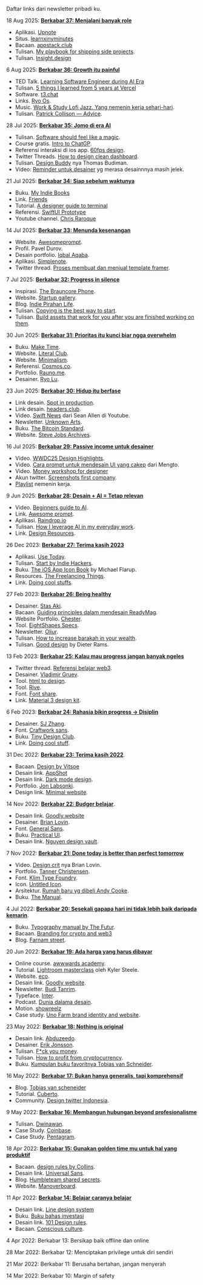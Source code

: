 
Daftar links dari newsletter pribadi ku. 

18 Aug 2025: [**Berkabar 37: Menjalani banyak role**](https://iosipratama.substack.com/p/berkabar-37-menjalani-banyak-role)
- Aplikasi. [Upnote](https://getupnote.com/)
- Situs. [learnxinyminutes](https://learnxinyminutes.com/)
- Bacaan. [appstack.club](https://appstacks.club/)
- Tulisan. [My playbook for shipping side projects](https://brianlovin.com/writing/my-playbook-for-shipping-side-projects).
- Tulisan. [Insight.design](https://medium.com/insightdesign)

6 Aug 2025: [**Berkabar 36: Growth itu painful**](https://iosipratama.substack.com/p/berkabar-36-growth-itu-painful)
- TED Talk. [Learning Software Engineer during AI Era](https://www.youtube.com/watch?v=w4rG5GY9IlA)
- Tulisan. [5 things I learned from 5 years at Vercel](https://leerob.com/vercel)
- Software. [t3.chat](https://t3.chat/)
- Links. [Ryo Os](https://os.ryo.lu/).
- Music. [Work & Study Lofi Jazz. Yang nemenin kerja sehari-hari](https://www.youtube.com/watch?v=CfPxlb8-ZQ0).
- Tulisan. [Patrick Collison — Advice](https://patrickcollison.com/advice).

28 Jul 2025: [**Berkabar 35: Jomo di era AI**](https://iosipratama.substack.com/p/berkabar-35-jomo-di-era-ai)
- Tulisan. [Software should feel like a magic](https://www.coryetzkorn.com/writing/software-should-feel-like-magic).
- Course gratis. [Intro to ChatGP](https://www.theneuron.ai/courses/intro-to-chatgpt-training-course).
- Referensi interaksi di ios app. [60fps design](https://60fps.design/).
- Twitter Threads. [How to design clean dashboard](https://x.com/daltonuiux/status/1899507459791683603).
- Tulisan. [Design Buddy](https://designbuddy.substack.com/) nya Thomas Budiman. 
- Video: [Reminder untuk desainer](https://vimeo.com/24715531) yg merasa desainnnya masih jelek.

21 Jul 2025: [**Berkabar 34: Siap sebelum waktunya**](https://iosipratama.substack.com/p/berkabar-34-siap-sebelum-waktunya)
- Buku. [My Indie Books](https://www.myindiebook.com/)
- Link. [Friends](https://wojtek.im/friends)
- Tutorial. [A designer guide to terminal](https://react.design/terminal)
- Referensi. [SwiftUI Prototype](https://swiftui.design/code)
- Youtube channel. [Chris Raroque](https://www.youtube.com/feed/subscriptions/UC4x3CR25WSlvMJUtSPPzwwg)

14 Jul 2025: [**Berkabar 33: Menunda kesenangan**](https://iosipratama.substack.com/p/berkabar-33-menunda-kesenangan)
- Website. [Awesomeprompt](https://www.awesomeprompts.cc/).
- Profil. Pavel Durov.
- Desain portfolio. [Iqbal Aqaba](https://iqbalaqaba.com/).
- Aplikasi. [Simplenote](https://simplenote.com/).
- Twitter thread. [Proses membuat dan menjual template framer](https://x.com/filipoviclazar_/status/1943299695494750474). 

7 Jul 2025: [**Berkabar 32: Progress in silence**](https://iosipratama.substack.com/p/berkabar-32-progress-in-silence)
- Inspirasi. [The Brauncore Phone](https://johannesippen.com/2024/brauncore-phone/).
- Website. [Startup gallery](https://startups.gallery/).
- Blog. [Indie Pirahan Life](https://newsletter.jjvalino.com/).
- Tulisan. [Copying is the best way to start](https://www.reproof.app/blog/start-by-copying). 
- Tulisan. [Build assets that work for you after you are finished working on them](https://www.wealest.com/articles/build-assets). 

30 Jun 2025: [**Berkabar 31: Prioritas itu kunci biar ngga overwhelm**](https://iosipratama.substack.com/p/berkabar-31-prioritas-kunci-biar)
- Buku. [Make Time](https://maketime.blog/). 
- Website. [Literal Club](https://literal.club/). 
- Website. [Minimalism](https://minimalism.com/).
- Referensi. [Cosmos.co](https://www.cosmos.so/iosipratama).
- Portfolio. [Rauno.me](https://rauno.me/).
- Desainer. [Ryo Lu](https://x.com/ryolu_). 

23 Jun 2025: [**Berkabar 30: Hidup itu berfase**](https://iosipratama.substack.com/p/berkabar-30-hidup-itu-berfase)
- Link desain. [Spot in production](https://www.spottedinprod.com/).
- Link desain. [headers.club](https://headers.club/).
- Video. [Swift News](https://www.youtube.com/watch?v=14ZpgTJ5I0Q) dari Sean Allen di Youtube.
- Newsletter. [Unknown Arts](https://www.unknownarts.co/). 
- Buku. [The Bitcoin Standard](https://www.amazon.com/Bitcoin-Standard-Decentralized-Alternative-Central/dp/1119473861).
- Website. [Steve Jobs Archives](https://stevejobsarchive.com/).

16 Jul 2025: [**Berkabar 29: Passive income untuk desainer**](https://iosipratama.substack.com/p/berkabar-29-passive-income-desainer)
- Video. [WWDC25 Design Highlights](https://developer.apple.com/videos/design/).
- Video. [Cara prompt untuk mendesain UI yang cakep](https://x.com/MengTo/status/1925057411439829457) dari Mengto.
- Video. [Money workshop for designer](https://marketingfordesigners.co/money-workshop)
- Akun twitter. [Screenshots first company](https://x.com/screenshotfirst).
- [Playlist](https://www.youtube.com/watch?v=6-aSWlA3WLM) nemenin kerja.

9 Jun 2025: [**Berkabar 28: Desain + AI = Tetap relevan**](https://iosipratama.substack.com/p/berkabar-28-desain-ai-tetap-relevan)
- Video. [Beginners guide to AI](https://x.com/rileybrown_ai/status/1914139690791481766).
- Link. [Awesome prompt](https://www.awesomeprompts.cc/).
- Aplikasi. [Raindrop.io](http://raindrop.io/)
- Tulisan. [How I leverage AI in my everyday work](https://www.seanhalpin.xyz/notes/how-i-code-with-ai).
- Link. [Design Resources](https://designresourc.es/). 


26 Dec 2023: [**Berkabar 27: Terima kasih 2023**](https://iosipratama.substack.com/p/berkabar-27-terima-kasih-2023)
- Aplikasi. [Use Today](https://www.usetoday.app/).
- Tulisan. [Start by Indie Hackers](https://www.indiehackers.com/start).
- Buku. [The iOS App Icon Book](https://pixelresort.gumroad.com/l/theiosappiconbook?layout=profile) by Michael Flarup.
- Resources. [The Freelancing Things](https://www.freelancethings.co/).
- Link. [Doing cool stuffs](https://www.doingcoolstuff.xyz/). 


27 Feb 2023: [**Berkabar 26: Being healthy**](https://iosipratama.substack.com/p/berkabar-26-being-healthy)
- Desainer. [Stas Aki](https://stasaki.com/).
- Bacaan. [Guiding principles dalam mendesain ReadyMag](https://readymag.com/readymag/design-principles/).
- Website Portfolio. [Chester](https://chester.how/).
- Tool. [EightShapes Specs](https://www.figma.com/community/plugin/1205622541257680763/EightShapes-Specs).
- Newsletter. [Oliur](https://oliur.substack.com/).
- Tulisan. [How to increase barakah in your wealth](https://academy.musaffa.com/how-to-increase-barakah-in-your-wealth). 
- Tulisan. [Good design](https://www.vitsoe.com/rw/about/good-design) by Dieter Rams. 


13 Feb 2023: [**Berkabar 25: Kalau mau progress jangan banyak ngeles**](https://iosipratama.substack.com/p/berkabar-25-kalau-mau-progress-jangan)
- Twitter thread. [Referensi belajar web3](https://twitter.com/ljin18/status/1479111931977867275?s=20). 
- Desainer. [Vladimir Gruev](https://dribbble.com/gruev/shots). 
- Tool. [html to design](https://www.figma.com/community/plugin/1159123024924461424/html.to.design).
- Tool. [Rive](https://rive.app/).
- Font. [Font share](https://www.fontshare.com/).
- Link. [Material 3 design kit](https://www.figma.com/community/file/1035203688168086460). 

6 Feb 2023: [**Berkabar 24: Rahasia bikin progress -> Disiplin**](https://iosipratama.substack.com/p/berkabar-24-rahasia-bikin-progress)
- Desainer. [SJ Zhang](https://www.sj.land/).
- Font. [Craftwork sans](https://craftwork.design/downloads/craftwork-sans/).
- Buku. [Tiny Design Club](https://www.tinydesign.club/). 
- Link. [Doing cool stuff](https://www.doingcoolstuff.xyz/). 

31 Dec 2022: [**Berkabar 23: Terima kasih 2022**](https://iosipratama.substack.com/p/berkabar-23-terima-kasih-2022). 
- Bacaan. [Design by Vitsoe](https://www.vitsoe.com/files/assets/1000/17/VITSOE_Dieter_Rams_speech.pdf)
- Desain link. [AppShot](https://appshots.design/)
- Desain link. [Dark mode design](https://www.darkmodedesign.com/). 
- Portfolio. [Jon Labsonki](https://jonyablonski.com/).
- Design link. [Minimal website](https://minimal.gallery/).

14 Nov 2022: [**Berkabar 22: Budger belajar**](https://iosipratama.substack.com/p/berkabar-22-budget-belajar).
- Desain link. [Goodly.website](https://godly.website/)
- Desainer. [Brian Lovin](https://brianlovin.com/).
- Font. [General Sans](https://www.fontshare.com/fonts/general-sans).
- Buku. [Practical UI](https://www.practical-ui.com/).
- Desain link. [Nguyen design vault](https://newincreative.notion.site/newincreative/The-Vault-Nguyen-s-Design-Resource-stash-dd710673638a4c16a571574ff72d05f9#8713fa0b866b4f1ebcf2f2855bd10980). 


7 Nov 2022: [**Berkabar 21: Done today is better than perfect tomorrow**](https://iosipratama.substack.com/p/berkabar-21-done-today-is-better)
- Video. [Design crit](https://brianlovin.com/crit) nya Brian Lovin.
- Portfolio. [Tanner Christensen](https://twitter.com/tannerc/status/1583506648076722189?s=20&t=H5BuHGI9TmVP7YfNzfXToA). 
- Font. [Klim Type Foundry](https://klim.co.nz/).
- Icon. [Untitled Icon](https://www.untitledui.com/icons).
- Arsitektur. [Rumah baru yg dibeli Andy Cooke](https://twitter.com/thisisandycooke/status/1395267730866114561). 
- Buku. [The Manual](https://manual.withcompound.com/). 


4 Jul 2022: [**Berkabar 20: Sesekali gapapa hari ini tidak lebih baik daripada kemarin**](https://iosipratama.substack.com/p/berkabar-20-sesekali-gapapa-hari). 
- Buku. [Typography manual by The Futur](https://thefutur.com/delivery/typography-manual).
- Bacaan. [Branding for crypto and web3](https://www.embacy.io/story/branding-for-crypto)
- Blog. [Farnam street](https://fs.blog/). 

20 Jun 2022: [**Berkabar 19: Ada harga yang harus dibayar**](https://iosipratama.substack.com/p/berkabar-19-ada-harga-yang-harus)
- Online course. [awwwards academy](https://www.awwwards.com/academy/). 
- Tutorial. [Lightroom masterclass](https://www.youtube.com/playlist?list=PLCYDZvP8YRnog9r-kj0Q9_7QEd-winF0C) oleh Kyler Steele.
- Website. [eco](https://eco.com/).
- Desain link. [Goodly website](https://godly.website/). 
- Newsletter. [Budi Tanrim](https://newsletter.buditanrim.co/). 
- Typeface. [Inter](https://rsms.me/inter/).
- Podcast. [Dunia dalama desain](https://anchor.fm/duniadalamdesain).
- Motion. [showreelz](https://www.showreelz.com/)
- Case study. [Uno Farm brand identity and website](https://www.behance.net/gallery/144861161/UNOFarm-Brand-Identity-Website). 

23 May 2022: [**Berkabar 18: Nothing is original**](https://iosipratama.substack.com/p/berkabar-18-nothing-is-original)
- Desain link. [Abduzeedo](https://abduzeedo.com/). 
- Desainer. [Erik Jonsson](https://erikjonsson.se/). 
- Tulisan. [F*ck you money](https://www.zerohedge.com/personal-finance/fk-you-money). 
- Tulisan. [How to profit from cryptocurrency](https://hackernoon.com/how-to-profit-from-cryptocurrency-c58b93139db3?utm_source=pocket_mylist). 
- Buku. [Kumpulan buku favoritnya Tobias van Schneider](https://vanschneider.com/blog/my-favorite-books-on-creativity-productivity-life/?utm_source=pocket_mylist). 


16 May 2022: [**Berkabar 17: Bukan hanya generalis, tapi komprehensif**](https://iosipratama.substack.com/p/berkabar-17-bukan-hanya-generalis)
- Blog. [Tobias van scheneider](https://vanschneider.com/blog/)
- Tutorial. [Cuberto](https://cuberto.com/tutorials/). 
- Community. [Design twitter Indonesia](https://twitter.com/i/communities/1496796771975983108). 

9 May 2022: [**Berkabar 16: Membangun hubungan beyond profesionalisme**](https://iosipratama.substack.com/p/berkabar-16-membangun-hubungan-beyond)
- Tulisan. [Dwinawan](https://www.dwinawan.com/blog). 
- Case Study. [Coinbase](https://monikersf.com/project/coinbase). 
- Case Study. [Pentagram](https://www.pentagram.com/work/sector/banking-finance). 


18 Apr 2022: [**Berkabar 15: Gunakan golden time mu untuk hal yang produktif**](https://iosipratama.substack.com/p/berkabar-15-gunakan-golden-time-mu)
- Bacaan. [design rules by Collins](https://www.wearecollins.com/ideas/101-design-rules/).
- Desain link. [Universal Sans](https://universalsans.com/#v2.0.0.50.25.40.50.1111111111111111111.01.01.450). 
- Blog. [Humbleteam shared secrets](https://humbleteam.com/secrets).
- Website. [Manoverboard](https://manoverboard.com/). 

11 Apr 2022: [**Berkabar 14: Belajar caranya belajar**](https://iosipratama.substack.com/p/berkabar-14-belajar-caranya-belajar-c4c)
- Desain link. [Line design system](https://designsystem.line.me/)
- Buku. [Buku bahas investasi](https://iosipratama.gumroad.com/l/bahasinvestasi)
- Desain link. [101 Design rules](https://www.wearecollins.com/ideas/101-design-rules/). 
- Bacaan. [Conscious culture](https://conscious.org/playbook/). 

4 Apr 2022: Berkabar 13: Bersikap baik offline dan online

28 Mar 2022: Berkabar 12: Menciptakan privilege untuk diri sendiri

21 Mar 2022: Berkabar 11: Berusaha bertahan, jangan menyerah

14 Mar 2022: Berkabar 10: Margin of safety